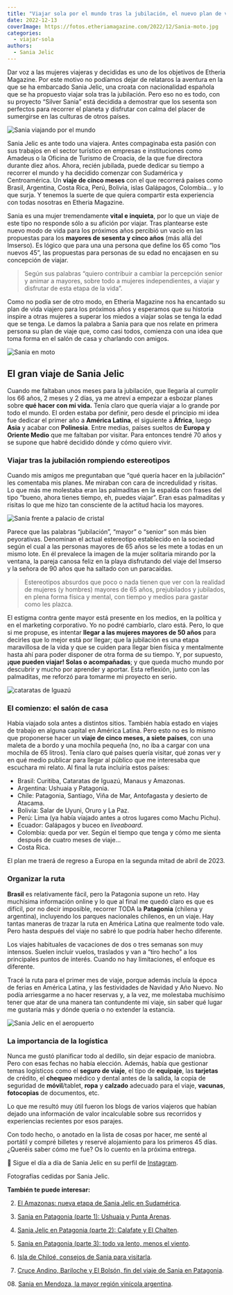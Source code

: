 ```yaml
---
title: "Viajar sola por el mundo tras la jubilación, el nuevo plan de vida de Sania Jelic"
date: 2022-12-13
coverImage: https://fotos.etheriamagazine.com/2022/12/Sania-moto.jpg
categories: 
  - viajar-sola
authors: 
  - Sania Jelic
---
```


Dar voz a las mujeres viajeras y decididas es uno de los objetivos de Etheria Magazine. 
Por este motivo no podíamos dejar de relataros la aventura en la que se ha embarcado 
Sania Jelic, una croata con nacionalidad española que se ha propuesto viajar sola tras 
la jubilación. Pero eso no es todo, con su proyecto “Silver Sania” está decidida a 
demostrar que los sesenta son perfectos para recorrer el planeta y disfrutar con calma 
del placer de sumergirse en las culturas de otros países. 

![Sania viajando por el mundo](https://fotos.etheriamagazine.com/2022/12/sania-de-viaje.jpg "Sania Jelic viajando por el mundo.")

Sania Jelic es ante todo una viajera. Antes compaginaba esta pasión con sus trabajos en 
el sector turístico en empresas e instituciones como Amadeus o la Oficina de Turismo de 
Croacia, de la que fue directora durante diez años. Ahora, recién jubilada, puede 
dedicar su tiempo a recorrer el mundo y ha decidido comenzar con Sudamérica y 
Centroamérica. Un **viaje de cinco meses** con el que recorrerá países como Brasil, 
Argentina, Costa Rica, Perú, Bolivia, islas Galápagos, Colombia… y lo que surja. Y 
tenemos la suerte de que quiera compartir esta experiencia con todas nosotras en Etheria 
Magazine. 

Sania es una mujer tremendamente **vital e inquieta**, por lo que un viaje de este tipo 
no responde sólo a su afición por viajar. Tras plantearse este nuevo modo de vida para 
los próximos años percibió un vacío en las propuestas para los **mayores de sesenta y 
cinco años** (más allá del Imserso). Es lógico que para una una persona que define los 
65 como “los nuevos 45”, las propuestas para personas de su edad no encajasen en su 
concepción de viajar. 

> Según sus palabras “quiero contribuir a cambiar la percepción senior y animar a mayores, 
> sobre todo a mujeres independientes, a viajar y disfrutar de esta etapa de la vida”. 

Como no podía ser de otro modo, en Etheria Magazine nos ha encantado su plan de vida 
viajero para los próximos años y esperamos que su historia inspire a otras mujeres a 
superar los miedos a viajar solas se tenga la edad que se tenga. Le damos la palabra a 
Sania para que nos relate en primera persona su plan de viaje que, como casi todos, 
comienza con una idea que toma forma en el salón de casa y charlando con amigos. 

![Sania en moto](https://fotos.etheriamagazine.com/2022/12/Sania-moto.jpg "Sania disfruta de cada viaje que hace.")

## El gran viaje de Sania Jelic

Cuando me faltaban unos meses para la jubilación, que llegaría al cumplir los 66 años, 2 
meses y 2 días, ya me atreví a empezar a esbozar planes sobre **qué hacer con mi vida.** 
Tenía claro que quería viajar a lo grande por todo el mundo. El orden estaba por 
definir, pero desde el principio mi idea fue dedicar el primer año a **América Latina**, 
el siguiente a **África**, luego **Asia** y acabar con **Polinesia**. Entre medias, 
países sueltos de **Europa y Oriente Medio** que me faltaban por visitar. Para entonces 
tendré 70 años y se supone que habré decidido dónde y cómo quiero vivir. 

### Viajar tras la jubilación rompiendo estereotipos

Cuando mis amigos me preguntaban que “qué quería hacer en la jubilación” les comentaba 
mis planes. Me miraban con cara de incredulidad y risitas. Lo que más me molestaba eran 
las palmaditas en la espalda con frases del tipo “bueno, ahora tienes tiempo, eh, puedes 
viajar”. Eran esas palmaditas y risitas lo que me hizo tan consciente de la actitud 
hacia los mayores. 

![Sania frente a palacio de cristal](https://fotos.etheriamagazine.com/2022/12/Sania-lluvia.jpg "Sania está dispuesta a recorrer el mundo durante los próximos años viajando sola. Aquí en el Jardín Botánico de Curitiba.")

Parece que las palabras “jubilación”, “mayor” o “senior” son más bien peyorativas. 
Denominan el actual estereotipo establecido en la sociedad según el cual a las personas 
mayores de 65 años se les mete a todas en un mismo lote. En él prevalece la imagen de la 
mujer solitaria mirando por la ventana, la pareja canosa feliz en la playa disfrutando 
del viaje del Imserso y la señora de 90 años que ha saltado con un paracaídas. 

> Estereotipos absurdos que poco o nada tienen que ver con la realidad de mujeres (y 
> hombres) mayores de 65 años, prejubilados y jubilados, en plena forma física y mental, 
> con tiempo y medios para gastar como les plazca. 

El estigma contra gente mayor está presente en los medios, en la política y en el 
marketing corporativo. Yo no podré cambiarlo, claro está. Pero, lo que si me propuse, es 
intentar **llegar a las mujeres mayores de 50 años** para decirles que lo mejor está por 
llegar; que la jubilación es una etapa maravillosa de la vida y que se cuiden para 
llegar bien física y mentalmente hasta ahí para poder disponer de otra forma de su 
tiempo. Y, por supuesto, **¡que pueden viajar! Solas o acompañadas**; y que queda mucho 
mundo por descubrir y mucho por aprender y aportar. Esta reflexión, junto con las 
palmaditas, me reforzó para tomarme mi proyecto en serio. 

![cataratas de Iguazú](https://fotos.etheriamagazine.com/2022/12/Sania-iguazu.jpg "Las cataratas de Iguazú son una de sus primeras paradas de viaje.")

### El comienzo: el salón de casa

Había viajado sola antes a distintos sitios. También había estado en viajes de trabajo 
en alguna capital en América Latina. Pero esto no es lo mismo que proponerse hacer un 
**viaje de cinco meses, a siete países**, con una maleta de a bordo y una mochila 
pequeña (no, no iba a cargar con una mochila de 65 litros). Tenía claro qué países 
quería visitar, qué zonas ver y en qué medio publicar para llegar al público que me 
interesaba que escuchara mi relato. Al final la ruta incluiría estos países: 

- Brasil: Curitiba, Cataratas de Iguazú, Manaus y Amazonas.
- Argentina: Ushuaia y Patagonia.
- Chile: Patagonia, Santiago, Viña de Mar, Antofagasta y desierto de Atacama. 
- Bolivia: Salar de Uyuni, Oruro y La Paz.
- Perú: Lima (ya había viajado antes a otros lugares como Machu Pichu).
- Ecuador: Galápagos y buceo en _liveaboard_.
- Colombia: queda por ver. Según el tiempo que tenga y cómo me sienta después de cuatro meses de viaje…
- Costa Rica.

El plan me traerá de regreso a Europa en la segunda mitad de abril de 2023. 

### Organizar la ruta

**Brasil** es relativamente fácil, pero la Patagonia supone un reto. Hay muchísima 
información online y lo que al final me quedó claro es que es difícil, por no decir 
imposible, recorrer TODA la **Patagonia** (chilena y argentina), incluyendo los parques 
nacionales chilenos, en un viaje. Hay tantas maneras de trazar la ruta en América Latina 
que realmente todo vale. Pero hasta después del viaje no sabré lo que podría haber hecho 
diferente. 

Los viajes habituales de vacaciones de dos o tres semanas son muy intensos. Suelen 
incluir vuelos, traslados y van a “tiro hecho” a los principales puntos de interés. 
Cuando no hay limitaciones, el enfoque es diferente. 

Tracé la ruta para el primer mes de viaje, porque además incluía la época de ferias en 
América Latina, y las festividades de Navidad y Año Nuevo. No podía arriesgarme a no 
hacer reservas y, a la vez, me molestaba muchísimo tener que atar de una manera tan 
contundente mi viaje, sin saber qué lugar me gustaría más y dónde quería o no extender 
la estancia. 

![Sania Jelic en el aeropuerto](https://fotos.etheriamagazine.com/2022/12/Sania-aeropuerto.jpg "¿Me acompañáis en esta aventura?")

### La importancia de la logística

Nunca me gustó planificar todo al dedillo, sin dejar espacio de maniobra. Pero con esas 
fechas no había elección. Además, había que gestionar temas logísticos como el **seguro 
de viaje**, el tipo de **equipaje**, las **tarjetas** de crédito, el **chequeo** médico 
y dental antes de la salida, la copia de seguridad de **móvil**/tablet, **ropa** y 
**calzado** adecuado para el viaje, **vacunas**, **fotocopias** de documentos, etc. 

Lo que me resultó muy útil fueron los blogs de varios viajeros que habían dejado una 
información de valor incalculable sobre sus recorridos y experiencias recientes por esos 
parajes. 

Con todo hecho, o anotado en la lista de cosas por hacer, me senté al portátil y compré 
billetes y reservé alojamiento para los primeros 45 días. ¿Queréis saber cómo me fue? Os 
lo cuento en la próxima entrega. 

📌 Sigue el día a día de Sania Jelic en su perfil de [Instagram](https://www.instagram.com/sania.jelic/). 

Fotografías cedidas por Sania Jelic. 

**También te puede interesar:** 

02. [El Amazonas: nueva etapa de Sania Jelic en 
Sudamérica](https://etheriamagazine.com/2022/12/24/sania-jelic-amazonas/). 

03. [Sania en Patagonia (parte 1): Ushuaia y Punta 
Arenas](https://etheriamagazine.com/2023/01/10/sania-en-patagonia-ushuaia-punta-arenas/). 

04. [Sania Jelic en Patagonia (parte 2): Calafate y El 
Chalten](https://etheriamagazine.com/2023/01/20/sania-jelic-patagonia-calafate-chalten/). 

05. [Sania en Patagonia (parte 3): todo va lento, menos el 
viento](https://etheriamagazine.com/2023/01/24/sania-patagonia-chilena/). 

06. [Isla de Chiloé, consejos de Sania para 
visitarla](https://etheriamagazine.com/2023/02/03/sania-archipielago-de-chiloe/). 

07. [Cruce Andino, Bariloche y El Bolsón, fin del viaje de Sania en 
Patagonia](https://etheriamagazine.com/2023/02/10/patagonia-cruce-lagos/). 

08\. [Sania en Mendoza, la mayor región vinícola 
argentina](https://etheriamagazine.com/2023/02/17/sania-que-hacer-en-mendoza/).
